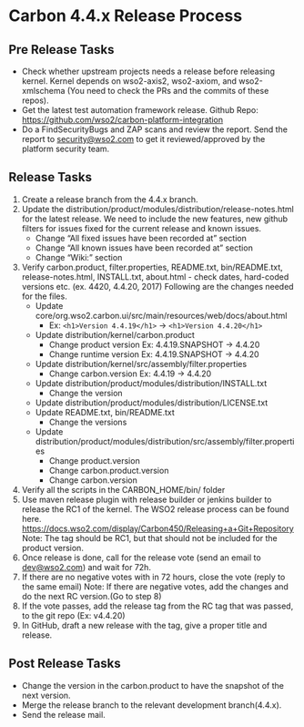 # Carbon 4.4.x Release Process

## Pre Release Tasks
* Check whether upstream projects needs a release before releasing kernel. Kernel depends on wso2-axis2, wso2-axiom, and wso2-xmlschema (You need to check the PRs and the commits of these repos).
* Get the latest test automation framework release. 
  Github Repo: https://github.com/wso2/carbon-platform-integration
* Do a FindSecurityBugs and ZAP scans and review the report. Send the report to security@wso2.com to get it reviewed/approved by the platform security team.

## Release Tasks
1. Create a release branch from the 4.4.x branch.
2. Update the distribution/product/modules/distribution/release-notes.html for the latest release. We need to include the new features, new github filters for issues fixed for the current release and known issues.
    * Change “All fixed issues have been recorded at” section 
    * Change “All known issues have been recorded at” section 
    * Change “Wiki:” section 
3. Verify  carbon.product, filter.properties, README.txt, bin/README.txt, release-notes.html, INSTALL.txt, about.html - check dates, hard-coded versions etc. (ex. 4420, 4.4.20, 2017)
  Following are the changes needed for the files.
    * Update core/org.wso2.carbon.ui/src/main/resources/web/docs/about.html
        * Ex: `<h1>Version 4.4.19</h1>` -> `<h1>Version 4.4.20</h1>`
    * Update distribution/kernel/carbon.product
        * Change product version Ex: 4.4.19.SNAPSHOT -> 4.4.20
        * Change runtime version Ex: 4.4.19.SNAPSHOT -> 4.4.20
    * Update distribution/kernel/src/assembly/filter.properties
        * Change carbon.version Ex: 4.4.19 -> 4.4.20
    * Update distribution/product/modules/distribution/INSTALL.txt
        * Change the version
    * Update distribution/product/modules/distribution/LICENSE.txt
    * Update README.txt, bin/README.txt
        * Change the versions
    * Update distribution/product/modules/distribution/src/assembly/filter.properties
        * Change product.version
        * Change carbon.product.version
        * Change carbon.version
4. Verify all the scripts in the CARBON_HOME/bin/ folder
5. Use maven release plugin with release builder or jenkins builder to release the RC1 of the kernel. The WSO2 release process can be found here.
https://docs.wso2.com/display/Carbon450/Releasing+a+Git+Repository
Note: The tag should be RC1, but that should not be included for the product version.
6. Once release is done, call for the release vote (send an email to dev@wso2.com) and wait for 72h.
7. If there are no negative votes with in 72 hours, close the vote (reply to the same email)
Note: If there are negative votes, add the changes and do the next RC version.(Go to step 8)
8. If the vote passes, add the release tag from the RC tag that was passed, to the git repo (Ex: v4.4.20)
9. In GitHub, draft a new release with the tag, give a proper title and release.
    
## Post Release Tasks
* Change the version in the carbon.product to have the snapshot of the next version.
* Merge the release branch to the relevant development branch(4.4.x).
* Send the release mail.

